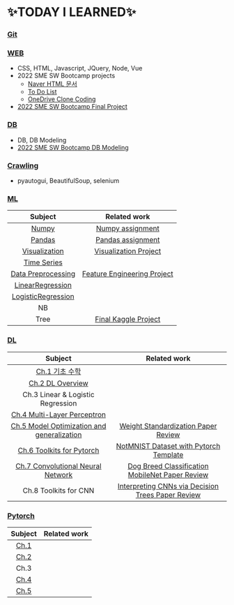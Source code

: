 # :sparkles:TODAY I LEARNED:sparkles:

### [Git](https://github.com/Chaewon-Leee/TIL/tree/main/GIT)

### [WEB](https://github.com/Chaewon-Leee/TIL/tree/main/WEB)

- CSS, HTML, Javascript, JQuery, Node, Vue
- 2022 SME SW Bootcamp projects
  - [Naver HTML 문서](https://github.com/Chaewon-Leee/TIL/tree/main/WEB/SME_SW_Bootcamp/Naver)
  - [To Do List](https://github.com/Chaewon-Leee/TIL/tree/main/WEB/SME_SW_Bootcamp/Todolist)
  - [OneDrive Clone Coding](https://github.com/Chaewon-Leee/TIL/tree/main/WEB/SME_SW_Bootcamp/onedrive)
- [2022 SME SW Bootcamp Final Project](https://github.com/Chaewon-Leee/PROJECT-DDAOM)

### [DB](https://github.com/Chaewon-Leee/TIL/tree/main/DB)

- DB, DB Modeling
- [2022 SME SW Bootcamp DB Modeling](https://github.com/Chaewon-Leee/TIL/tree/main/DB/DB_modeling)

### [Crawling](https://github.com/Chaewon-Leee/TIL/tree/main/CRAWLING)

- pyautogui, BeautifulSoup, selenium

### [ML](https://github.com/Chaewon-Leee/TIL/tree/main/ML)

|                                          Subject                                          |                                          Related work                                          |
| :---------------------------------------------------------------------------------------: | :--------------------------------------------------------------------------------------------: |
|              [Numpy](https://github.com/Chaewon-Leee/TIL/tree/main/ML/Numpy)              |   [Numpy assignment](https://github.com/Chaewon-Leee/TIL/blob/main/ML/Numpy/numpy_lab.ipynb)   |
|             [Pandas](https://github.com/Chaewon-Leee/TIL/tree/main/ML/Pandas)             |    [Pandas assignment](https://github.com/Chaewon-Leee/TIL/blob/main/ML/Pandas/pandas_lab)     |
|      [Visualization](https://github.com/Chaewon-Leee/TIL/tree/main/ML/Visualization)      |    [Visualization Project](https://github.com/Chaewon-Leee/STUDY-Seoul_bike_visualization)     |
|        [Time Series](https://github.com/Chaewon-Leee/TIL/tree/main/ML/Time_Series)        |                                                                                                |
| [Data Preprocessing](https://github.com/Chaewon-Leee/TIL/tree/main/ML/Data_Preprocessing) | [Feature Engineering Project](https://github.com/Chaewon-Leee/STUDY-Sales_Feature_Engineering) |
|   [LinearRegression](https://github.com/Chaewon-Leee/TIL/tree/main/ML/LinearRegression)   |                                                                                                |
| [LogisticRegression](https://github.com/Chaewon-Leee/TIL/tree/main/ML/LogisticRegression) |                                                                                                |
|                                            NB                                             |                                                                                                |
|                                           Tree                                            |          [Final Kaggle Project](https://github.com/Chaewon-Leee/STUDY-Sales_Modeling)          |

### [DL](https://github.com/Chaewon-Leee/TIL/tree/main/DL)

|                                               Subject                                               |                                                                                               Related work                                                                                               |
| :-------------------------------------------------------------------------------------------------: | :------------------------------------------------------------------------------------------------------------------------------------------------------------------------------------------------------: |
|               [Ch.1 기초 수학](https://github.com/Chaewon-Leee/TIL/tree/main/DL/Ch.1)               |                                                                                                                                                                                                          |
|              [Ch.2 DL Overview](https://github.com/Chaewon-Leee/TIL/tree/main/DL/Ch.2)              |                                                                                                                                                                                                          |
|                                  Ch.3 Linear & Logistic Regression                                  |                                                                                                                                                                                                          |
|        [Ch.4 Multi-Layer Perceptron](https://github.com/Chaewon-Leee/TIL/tree/main/DL/Ch.4)         |                                                                                                                                                                                                          |
| [Ch.5 Model Optimization and generalization](https://github.com/Chaewon-Leee/TIL/tree/main/DL/Ch.5) |       [Weight Standardization Paper Review](https://royal-tiger-88d.notion.site/Micro-Batch-Training-with-Batch-Channel-Normalization-and-Weight-Standardization-5a89a1d7a0c84e43a6f203a3ccc279c6)       |
|         [Ch.6 Toolkits for Pytorch](https://github.com/Chaewon-Leee/TIL/tree/main/DL/Ch.6)          |                                                [NotMNIST Dataset with Pytorch Template](https://github.com/Chaewon-Leee/STUDY-NotMNIST_Pytorch_template)                                                 |
|     [Ch.7 Convolutional Neural Network](https://github.com/Chaewon-Leee/TIL/tree/main/DL/Ch.7)      | [Dog Breed Classification](https://github.com/Chaewon-Leee/STUDY-Dog_Breed_Classification) <br> [MobileNet Paper Review](https://royal-tiger-88d.notion.site/MobileNet-3f1eca65c7e04a8aaeb6fed67e5a2293) |
|                                        Ch.8 Toolkits for CNN                                        |                      [Interpreting CNNs via Decision Trees Paper Review](https://royal-tiger-88d.notion.site/Interpreting-CNNs-via-Decision-Trees-d9e8c06217944603a44fdb6c9d7f2334)                      |

### [Pytorch](https://github.com/Chaewon-Leee/TIL/tree/main/Pytorch)

|                            Subject                            | Related work |
| :-----------------------------------------------------------: | :----------: |
| [Ch.1](https://github.com/Chaewon-Leee/TIL/tree/main/DL/Ch.1) |              |
| [Ch.2](https://github.com/Chaewon-Leee/TIL/tree/main/DL/Ch.2) |              |
|                             Ch.3                              |              |
| [Ch.4](https://github.com/Chaewon-Leee/TIL/tree/main/DL/Ch.4) |              |
| [Ch.5](https://github.com/Chaewon-Leee/TIL/tree/main/DL/Ch.5) |              |
